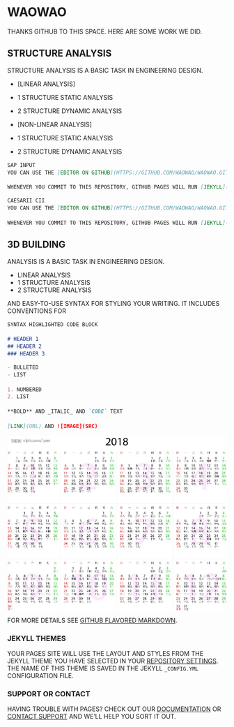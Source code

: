 # WAOWAO

THANKS GITHUB TO THIS SPACE. HERE ARE SOME WORK WE DID. 
## STRUCTURE ANALYSIS
STRUCTURE ANALYSIS IS A BASIC TASK IN ENGINEERING DESIGN. 

- [LINEAR ANALYSIS]
- 1 STRUCTURE STATIC ANALYSIS
- 2 STRUCTURE DYNAMIC ANALYSIS

- [NON-LINEAR ANALYSIS]
- 1 STRUCTURE STATIC ANALYSIS
- 2 STRUCTURE DYNAMIC ANALYSIS

```MARKDOWN
SAP INPUT
YOU CAN USE THE [EDITOR ON GITHUB](HTTPS://GITHUB.COM/WAOWAO/WAOWAO.GITHUB.IO/EDIT/MASTER/README.MD) TO MAINTAIN AND PREVIEW THE CONTENT FOR YOUR WEBSITE IN MARKDOWN FILES.

WHENEVER YOU COMMIT TO THIS REPOSITORY, GITHUB PAGES WILL RUN [JEKYLL](HTTPS://JEKYLLRB.COM/) TO REBUILD THE PAGES IN YOUR SITE, FROM THE CONTENT IN YOUR MARKDOWN FILES.
```

```MARKDOWN
CAESARII CII
YOU CAN USE THE [EDITOR ON GITHUB](HTTPS://GITHUB.COM/WAOWAO/WAOWAO.GITHUB.IO/EDIT/MASTER/README.MD) TO MAINTAIN AND PREVIEW THE CONTENT FOR YOUR WEBSITE IN MARKDOWN FILES.

WHENEVER YOU COMMIT TO THIS REPOSITORY, GITHUB PAGES WILL RUN [JEKYLL](HTTPS://JEKYLLRB.COM/) TO REBUILD THE PAGES IN YOUR SITE, FROM THE CONTENT IN YOUR MARKDOWN FILES.
```
## 3D BUILDING

ANALYSIS IS A BASIC TASK IN ENGINEERING DESIGN. 

- LINEAR ANALYSIS
- 1 STRUCTURE ANALYSIS
- 2 STRUCTURE ANALYSIS


AND EASY-TO-USE SYNTAX FOR STYLING YOUR WRITING. IT INCLUDES CONVENTIONS FOR

```MARKDOWN
SYNTAX HIGHLIGHTED CODE BLOCK

# HEADER 1
## HEADER 2  
### HEADER 3
```

```MARKDOWN
- BULLETED
- LIST

1. NUMBERED
2. LIST

**BOLD** AND _ITALIC_ AND `CODE` TEXT

[LINK](URL) AND ![IMAGE](SRC)

```
<img src="https://github.com/waowao/waowao/blob/master/2018.jpg" width = "600" height = "400" alt="2018" align=center />
 
FOR MORE DETAILS SEE [GITHUB FLAVORED MARKDOWN](HTTPS://GUIDES.GITHUB.COM/FEATURES/MASTERING-MARKDOWN/).

### JEKYLL THEMES

YOUR PAGES SITE WILL USE THE LAYOUT AND STYLES FROM THE JEKYLL THEME YOU HAVE SELECTED IN YOUR [REPOSITORY SETTINGS](HTTPS://GITHUB.COM/WAOWAO/WAOWAO.GITHUB.IO/SETTINGS). THE NAME OF THIS THEME IS SAVED IN THE JEKYLL `_CONFIG.YML` CONFIGURATION FILE.

### SUPPORT OR CONTACT

HAVING TROUBLE WITH PAGES? CHECK OUT OUR [DOCUMENTATION](HTTPS://HELP.GITHUB.COM/CATEGORIES/GITHUB-PAGES-BASICS/) OR [CONTACT SUPPORT](HTTPS://GITHUB.COM/CONTACT) AND WE’LL HELP YOU SORT IT OUT.
